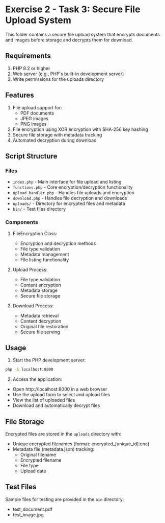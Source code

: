 # Exercise 2 - Task 3: Secure File Upload System

This folder contains a secure file upload system that encrypts documents and images before storage and decrypts them for download.

## Requirements

1. PHP 8.2 or higher
2. Web server (e.g., PHP's built-in development server)
3. Write permissions for the uploads directory

## Features

1. File upload support for:
   - PDF documents
   - JPEG images
   - PNG images
2. File encryption using XOR encryption with SHA-256 key hashing
3. Secure file storage with metadata tracking
4. Automated decryption during download

## Script Structure

### Files

- `index.php` - Main interface for file upload and listing
- `functions.php` - Core encryption/decryption functionality
- `upload_handler.php` - Handles file uploads and encryption
- `download.php` - Handles file decryption and downloads
- `uploads/` - Directory for encrypted files and metadata
- `bin/` - Test files directory

### Components

1. FileEncryption Class:
   - Encryption and decryption methods
   - File type validation
   - Metadata management
   - File listing functionality

2. Upload Process:
   - File type validation
   - Content encryption
   - Metadata storage
   - Secure file storage

3. Download Process:
   - Metadata retrieval
   - Content decryption
   - Original file restoration
   - Secure file serving

## Usage

1. Start the PHP development server:
```bash
php -S localhost:8000
```

2. Access the application:
- Open http://localhost:8000 in a web browser
- Use the upload form to select and upload files
- View the list of uploaded files
- Download and automatically decrypt files

## File Storage

Encrypted files are stored in the `uploads` directory with:
- Unique encrypted filenames (format: encrypted_[unique_id].enc)
- Metadata file (metadata.json) tracking:
  - Original filename
  - Encrypted filename
  - File type
  - Upload date

## Test Files

Sample files for testing are provided in the `bin` directory:
- test_document.pdf
- test_image.jpg
